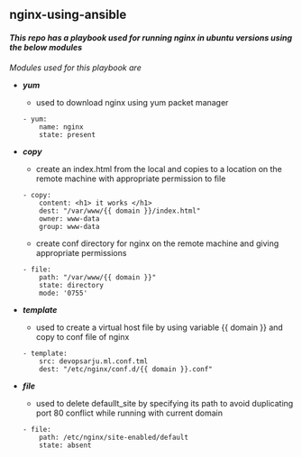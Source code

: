 ## nginx-using-ansible

#### *This repo has a playbook used for running nginx in ubuntu versions using the below modules*

*Modules used for this playbook are*

* __*yum*__ 
    * used to download nginx using yum packet manager
    ```
    - yum:
        name: nginx
        state: present
    ```
    
* __*copy*__
    * create an index.html from the local and copies to a location on the remote machine with appropriate permission to file
    
    ```
    - copy:
        content: <h1> it works </h1>
        dest: "/var/www/{{ domain }}/index.html"
        owner: www-data
        group: www-data
    ```
    * create conf directory for nginx on the remote machine and giving appropriate permissions
    ```
    - file:
        path: "/var/www/{{ domain }}"
        state: directory
        mode: '0755'
    ```
    
* __*template*__
    * used to create a virtual host file by using variable {{ domain }} and copy to conf file of nginx
    ```
    - template:
        src: devopsarju.ml.conf.tml
        dest: "/etc/nginx/conf.d/{{ domain }}.conf"
    ```
    
* __*file*__
    * used to delete defaullt_site by specifying its path to avoid duplicating port 80 conflict while running with current domain
    ```
    - file:
        path: /etc/nginx/site-enabled/default
        state: absent
    ```
